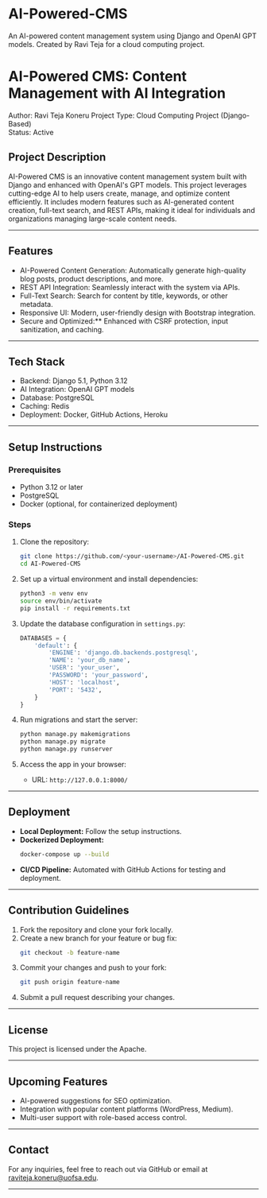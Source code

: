 # AI-Powered-CMS
An AI-powered content management system using Django and OpenAI GPT models. Created by Ravi Teja for a cloud computing project.
# AI-Powered CMS: Content Management with AI Integration

Author: Ravi Teja Koneru 
Project Type: Cloud Computing Project (Django-Based)  
Status: Active  

## Project Description

AI-Powered CMS is an innovative content management system built with Django and enhanced with OpenAI's GPT models. 
This project leverages cutting-edge AI to help users create, manage, and optimize content efficiently. It includes 
modern features such as AI-generated content creation, full-text search, and REST APIs, making it ideal for individuals 
and organizations managing large-scale content needs.

---

## Features
- AI-Powered Content Generation: Automatically generate high-quality blog posts, product descriptions, and more.
- REST API Integration: Seamlessly interact with the system via APIs.
- Full-Text Search: Search for content by title, keywords, or other metadata.
- Responsive UI: Modern, user-friendly design with Bootstrap integration.
- Secure and Optimized:** Enhanced with CSRF protection, input sanitization, and caching.

---

## Tech Stack
- Backend: Django 5.1, Python 3.12
- AI Integration: OpenAI GPT models
- Database: PostgreSQL
- Caching: Redis
- Deployment: Docker, GitHub Actions, Heroku

---

## Setup Instructions

### Prerequisites
- Python 3.12 or later
- PostgreSQL
- Docker (optional, for containerized deployment)

### Steps
1. Clone the repository:
    ```bash
    git clone https://github.com/<your-username>/AI-Powered-CMS.git
    cd AI-Powered-CMS
    ```

2. Set up a virtual environment and install dependencies:
    ```bash
    python3 -m venv env
    source env/bin/activate
    pip install -r requirements.txt
    ```

3. Update the database configuration in `settings.py`:
    ```python
    DATABASES = {
        'default': {
            'ENGINE': 'django.db.backends.postgresql',
            'NAME': 'your_db_name',
            'USER': 'your_user',
            'PASSWORD': 'your_password',
            'HOST': 'localhost',
            'PORT': '5432',
        }
    }
    ```

4. Run migrations and start the server:
    ```bash
    python manage.py makemigrations
    python manage.py migrate
    python manage.py runserver
    ```

5. Access the app in your browser:
    - URL: `http://127.0.0.1:8000/`

---

## Deployment
- **Local Deployment:** Follow the setup instructions.
- **Dockerized Deployment:**
    ```bash
    docker-compose up --build
    ```
- **CI/CD Pipeline:** Automated with GitHub Actions for testing and deployment.

---

## Contribution Guidelines
1. Fork the repository and clone your fork locally.
2. Create a new branch for your feature or bug fix:
    ```bash
    git checkout -b feature-name
    ```
3. Commit your changes and push to your fork:
    ```bash
    git push origin feature-name
    ```
4. Submit a pull request describing your changes.

---

## License
This project is licensed under the Apache.

---

## Upcoming Features
- AI-powered suggestions for SEO optimization.
- Integration with popular content platforms (WordPress, Medium).
- Multi-user support with role-based access control.

---

## Contact
For any inquiries, feel free to reach out via GitHub or email at raviteja.koneru@uofsa.edu.

---

